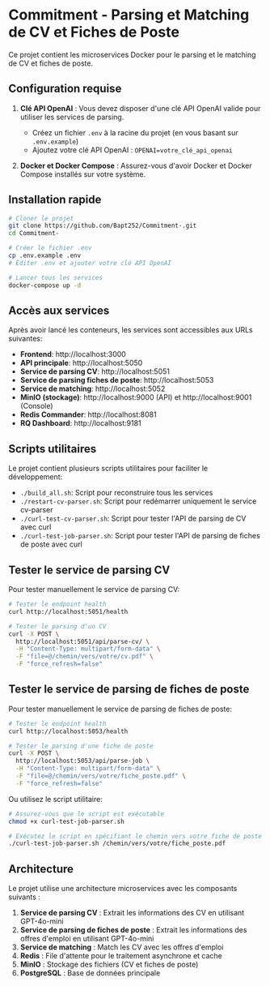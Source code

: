# Commitment - Parsing et Matching de CV et Fiches de Poste

Ce projet contient les microservices Docker pour le parsing et le matching de CV et fiches de poste.

## Configuration requise

1. **Clé API OpenAI** : Vous devez disposer d'une clé API OpenAI valide pour utiliser les services de parsing.
   - Créez un fichier `.env` à la racine du projet (en vous basant sur `.env.example`)
   - Ajoutez votre clé API OpenAI : `OPENAI=votre_clé_api_openai`

2. **Docker et Docker Compose** : Assurez-vous d'avoir Docker et Docker Compose installés sur votre système.

## Installation rapide

```bash
# Cloner le projet
git clone https://github.com/Bapt252/Commitment-.git
cd Commitment-

# Créer le fichier .env
cp .env.example .env
# Éditer .env et ajouter votre clé API OpenAI

# Lancer tous les services
docker-compose up -d
```

## Accès aux services

Après avoir lancé les conteneurs, les services sont accessibles aux URLs suivantes:

- **Frontend**: http://localhost:3000
- **API principale**: http://localhost:5050
- **Service de parsing CV**: http://localhost:5051
- **Service de parsing fiches de poste**: http://localhost:5053
- **Service de matching**: http://localhost:5052
- **MinIO (stockage)**: http://localhost:9000 (API) et http://localhost:9001 (Console)
- **Redis Commander**: http://localhost:8081
- **RQ Dashboard**: http://localhost:9181

## Scripts utilitaires

Le projet contient plusieurs scripts utilitaires pour faciliter le développement:

- `./build_all.sh`: Script pour reconstruire tous les services
- `./restart-cv-parser.sh`: Script pour redémarrer uniquement le service cv-parser
- `./curl-test-cv-parser.sh`: Script pour tester l'API de parsing de CV avec curl
- `./curl-test-job-parser.sh`: Script pour tester l'API de parsing de fiches de poste avec curl

## Tester le service de parsing CV

Pour tester manuellement le service de parsing CV:

```bash
# Tester le endpoint health
curl http://localhost:5051/health

# Tester le parsing d'un CV
curl -X POST \
  http://localhost:5051/api/parse-cv/ \
  -H "Content-Type: multipart/form-data" \
  -F "file=@/chemin/vers/votre/cv.pdf" \
  -F "force_refresh=false"
```

## Tester le service de parsing de fiches de poste

Pour tester manuellement le service de parsing de fiches de poste:

```bash
# Tester le endpoint health
curl http://localhost:5053/health

# Tester le parsing d'une fiche de poste
curl -X POST \
  http://localhost:5053/api/parse-job \
  -H "Content-Type: multipart/form-data" \
  -F "file=@/chemin/vers/votre/fiche_poste.pdf" \
  -F "force_refresh=false"
```

Ou utilisez le script utilitaire:

```bash
# Assurez-vous que le script est exécutable
chmod +x curl-test-job-parser.sh

# Exécutez le script en spécifiant le chemin vers votre fiche de poste
./curl-test-job-parser.sh /chemin/vers/votre/fiche_poste.pdf
```

## Architecture

Le projet utilise une architecture microservices avec les composants suivants :

1. **Service de parsing CV** : Extrait les informations des CV en utilisant GPT-4o-mini
2. **Service de parsing de fiches de poste** : Extrait les informations des offres d'emploi en utilisant GPT-4o-mini
3. **Service de matching** : Match les CV avec les offres d'emploi
4. **Redis** : File d'attente pour le traitement asynchrone et cache
5. **MinIO** : Stockage des fichiers (CV et fiches de poste)
6. **PostgreSQL** : Base de données principale
